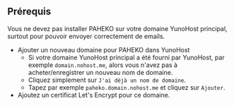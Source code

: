 ## Prérequis

Vous ne devez pas installer PAHEKO sur votre domaine YunoHost principal, surtout pour pouvoir envoyer correctement de emails.
* Ajouter un nouveau domaine pour PAHEKO dans YunoHost
   * Si votre domaine YunoHost principal a été fourni par YunoHost, par exemple `domain.nohost.me`, alors vous n'avez pas à acheter/enregistrer un nouveau nom de domaine.
   * Cliquez simplement sur `J'ai déjà un nom de domaine`.
   * Tapez par exemple `paheko.domain.nohost.me` et cliquez sur `Ajouter`.
* Ajoutez un certificat Let's Encrypt pour ce domaine.
